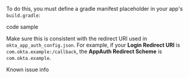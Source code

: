 To do this, you must define a gradle manifest placeholder in your app's `build.gradle`:

code sample

Make sure this is consistent with the redirect URI used in `okta_app_auth_config.json`. For example, if your **Login Redirect URI** is `com.okta.example:/callback`, the **AppAuth Redirect Scheme** is `com.okta.example`.

Known issue info